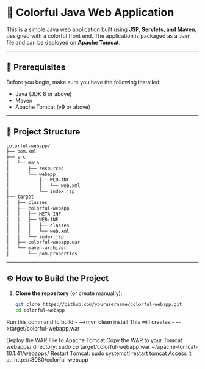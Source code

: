# 🎨 Colorful Java Web Application

This is a simple Java web application built using **JSP, Servlets, and Maven**, designed with a colorful front end. The application is packaged as a `.war` file and can be deployed on **Apache Tomcat**.

---

## 📌 Prerequisites

Before you begin, make sure you have the following installed:

- Java (JDK 8 or above)
- Maven
- Apache Tomcat (v9 or above)

---

## 📁 Project Structure
```bash
colorful-webapp/
├── pom.xml
├── src
│   └── main
│       ├── resources
│       └── webapp
│           ├── WEB-INF
│           │   └── web.xml
│           └── index.jsp
├── target
│   ├── classes
│   ├── colorful-webapp
│   │   ├── META-INF
│   │   ├── WEB-INF
│   │   │   ├── classes
│   │   │   └── web.xml
│   │   └── index.jsp
│   ├── colorful-webapp.war
│   └── maven-archiver
│       └── pom.properties
```

---

## ⚙️ How to Build the Project

1. **Clone the repository** (or create manually):
   ```bash
   git clone https://github.com/yourusername/colorful-webapp.git
   cd colorful-webapp

Run this command to build:-
  -->mvn clean install
This will creates:-
  -->target/colorful-webapp.war

Deploy the WAR File to Apache Tomcat
Copy the WAR to your Tomcat webapps/ directory:
sudo cp target/colorful-webapp.war  ~/apache-tomcat-10.1.41/webapps/
Restart Tomcat:
sudo systemctl restart tomcat
Access it at:
http://<your-server-ip>:8080/colorful-webapp

